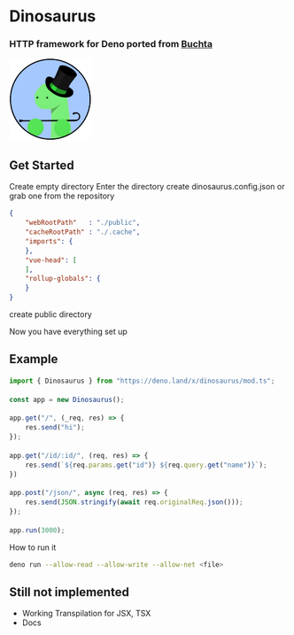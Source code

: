 # Dinosaurus
### HTTP framework for Deno ported from [Buchta](https://github.com/Fire-The-Fox/buchta)

![Dinosaurus logo](./dinosaurus_logo.png "Dinosaurus Logo")

## Get Started
Create empty directory
Enter the directory
create dinosaurus.config.json or grab one from the repository
```json
{
    "webRootPath"   : "./public",
    "cacheRootPath" : "./.cache",
    "imports": {
    },
    "vue-head": [
    ],
    "rollup-globals": {
    }
}
```
create public directory

Now you have everything set up 

## Example
```ts
import { Dinosaurus } from "https://deno.land/x/dinosaurus/mod.ts";

const app = new Dinosaurus();

app.get("/", (_req, res) => {
    res.send("hi");
});

app.get("/id/:id/", (req, res) => {
    res.send(`${req.params.get("id")} ${req.query.get("name")}`);
})

app.post("/json/", async (req, res) => {
    res.send(JSON.stringify(await req.originalReq.json()));
});

app.run(3000);
```
How to run it
```bash
deno run --allow-read --allow-write --allow-net <file>
```

## Still not implemented
* Working Transpilation for JSX, TSX
* Docs
